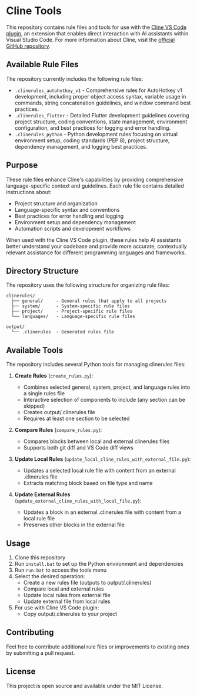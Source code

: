 # Cline Tools

This repository contains rule files and tools for use with the [Cline VS Code plugin](https://marketplace.visualstudio.com/items?itemName=saoudrizwan.claude-dev), an extension that enables direct interaction with AI assistants within Visual Studio Code. For more information about Cline, visit the [official GitHub repository](https://github.com/cline/cline).

## Available Rule Files

The repository currently includes the following rule files:

- `.clinerules_autohotkey_v1` - Comprehensive rules for AutoHotkey v1 development, including proper object access syntax, variable usage in commands, string concatenation guidelines, and window command best practices.
- `.clinerules_flutter` - Detailed Flutter development guidelines covering project structure, coding conventions, state management, environment configuration, and best practices for logging and error handling.
- `.clinerules_python` - Python development rules focusing on virtual environment setup, coding standards (PEP 8), project structure, dependency management, and logging best practices.

## Purpose

These rule files enhance Cline's capabilities by providing comprehensive language-specific context and guidelines. Each rule file contains detailed instructions about:

- Project structure and organization
- Language-specific syntax and conventions
- Best practices for error handling and logging
- Environment setup and dependency management
- Automation scripts and development workflows

When used with the Cline VS Code plugin, these rules help AI assistants better understand your codebase and provide more accurate, contextually relevant assistance for different programming languages and frameworks.

## Directory Structure

The repository uses the following structure for organizing rule files:

```
clinerules/
  ├── general/     - General rules that apply to all projects
  ├── system/      - System-specific rule files
  ├── project/     - Project-specific rule files
  └── languages/   - Language-specific rule files

output/
  └── .clinerules  - Generated rules file
```

## Available Tools

The repository includes several Python tools for managing clinerules files:

1. **Create Rules** (`create_rules.py`):

   - Combines selected general, system, project, and language rules into a single rules file
   - Interactive selection of components to include (any section can be skipped)
   - Creates output/.clinerules file
   - Requires at least one section to be selected

2. **Compare Rules** (`compare_rules.py`):

   - Compares blocks between local and external clinerules files
   - Supports both git diff and VS Code diff views

3. **Update Local Rules** (`update_local_cline_rules_with_external_file.py`):

   - Updates a selected local rule file with content from an external .clinerules file
   - Extracts matching block based on file type and name

4. **Update External Rules** (`update_external_cline_rules_with_local_file.py`):
   - Updates a block in an external .clinerules file with content from a local rule file
   - Preserves other blocks in the external file

## Usage

1. Clone this repository
2. Run `install.bat` to set up the Python environment and dependencies
3. Run `run.bat` to access the tools menu
4. Select the desired operation:
   - Create a new rules file (outputs to output/.clinerules)
   - Compare local and external rules
   - Update local rules from external file
   - Update external file from local rules
5. For use with Cline VS Code plugin:
   - Copy output/.clinerules to your project

## Contributing

Feel free to contribute additional rule files or improvements to existing ones by submitting a pull request.

## License

This project is open source and available under the MIT License.
